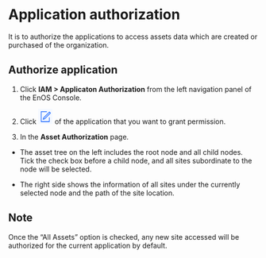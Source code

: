 # Application authorization

It is to authorize the applications to access assets data which are created or purchased of the organization.

## Authorize application

1. Click **IAM > Applicaton Authorization** from the left navigation panel of the EnOS Console.

2. Click ![Image](media/edit.png) of the application that you want to grant permission.

3. In the **Asset Authorization** page.

- The asset tree on the left includes the root node and all child nodes. Tick the check box before a child node, and all sites subordinate to the node will be selected.

- The right side shows the information of all sites under the currently selected node and the path of the site location.

## Note

Once the “All Assets” option is checked, any new site accessed will be authorized for the current application by default.

